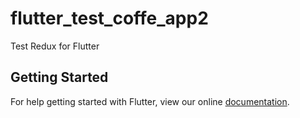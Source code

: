 # flutter_test_coffe_app2

Test Redux for Flutter
## Getting Started

For help getting started with Flutter, view our online
[documentation](https://flutter.io/).
